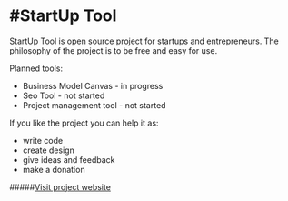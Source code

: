 #StartUp Tool
===========

StartUp Tool is open source project for startups and entrepreneurs. The philosophy of the project is to be free and easy for use.

Planned tools:
- Business Model Canvas - in progress
- Seo Tool - not started
- Project management tool - not started

If you like the project you can help it as:
* write code
* create design
* give ideas and feedback
* make a donation

#####[Visit project website](www.startuptool.co)




